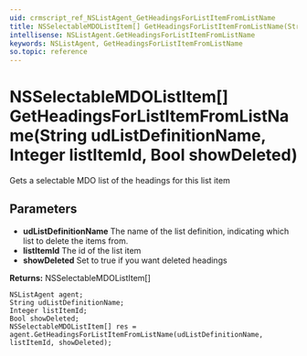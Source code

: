 ```yaml
---
uid: crmscript_ref_NSListAgent_GetHeadingsForListItemFromListName
title: NSSelectableMDOListItem[] GetHeadingsForListItemFromListName(String udListDefinitionName, Integer listItemId, Bool showDeleted)
intellisense: NSListAgent.GetHeadingsForListItemFromListName
keywords: NSListAgent, GetHeadingsForListItemFromListName
so.topic: reference
---
```


# NSSelectableMDOListItem[] GetHeadingsForListItemFromListName(String udListDefinitionName, Integer listItemId, Bool showDeleted)

Gets a selectable MDO list of the headings for this list item

## Parameters

* **udListDefinitionName** The name of the list definition, indicating which list to delete the items from.
* **listItemId** The id of the list item
* **showDeleted** Set to true if you want deleted headings

**Returns:** NSSelectableMDOListItem[]

```crmscript
NSListAgent agent;
String udListDefinitionName;
Integer listItemId;
Bool showDeleted;
NSSelectableMDOListItem[] res = agent.GetHeadingsForListItemFromListName(udListDefinitionName, listItemId, showDeleted);
```

